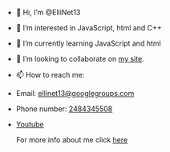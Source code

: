 - 👋 Hi, I’m @ElliNet13
- 👀 I’m interested in JavaScript, html and C++
- 🌱 I’m currently learning JavaScript and html
- 💞️ I’m looking to collaborate on [my site](https://github.com/ElliNet13/Ellinet13.github.io).
- 📫 How to reach me:
- Email: [ellinet13@googlegroups.com](mailto:ellinet13@googlegroups.com?subject=Sent%20from%20Github)
- Phone number: [2484345508](tel:+12484345508)
- [Youtube](https://bit.ly/eeeytsub)

    For more info about me click [here](https://bit.ly/m/ellinet13)
